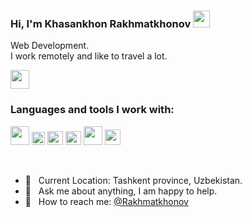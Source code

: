 ### Hi, I'm  Khasankhon Rakhmatkhonov <img src="https://media.giphy.com/media/hvRJCLFzcasrR4ia7z/giphy.gif" width="27px">
Web Development. <br/>
I work remotely and like to travel a lot.

<a href="https://t.me/Rahmatxonov_ID13785">
<img src="https://logodownload.org/wp-content/uploads/2017/11/telegram-logo-0-2.png" height="30px">
</a>

<br/>

### Languages and tools I work with:

<code><img src="https://upload.wikimedia.org/wikipedia/commons/thumb/6/61/HTML5_logo_and_wordmark.svg/512px-HTML5_logo_and_wordmark.svg.png" width="30px"></code>
<code><img src="https://upload.wikimedia.org/wikipedia/commons/thumb/d/d5/CSS3_logo_and_wordmark.svg/1200px-CSS3_logo_and_wordmark.svg.png" width="21px"></code>
<code><img src="https://upload.wikimedia.org/wikipedia/commons/thumb/9/96/Sass_Logo_Color.svg/1280px-Sass_Logo_Color.svg.png" width="25px" height="22px"></code>
<code><img src="https://upload.wikimedia.org/wikipedia/commons/thumb/b/b2/Bootstrap_logo.svg/1200px-Bootstrap_logo.svg.png" width="25px" height="22px"></code>
<code><img src="https://logodownload.org/wp-content/uploads/2022/12/figma-logo-0.png" width="30px" height="30px"></code>
<code><img src="https://upload.wikimedia.org/wikipedia/commons/thumb/3/3f/Git_icon.svg/2048px-Git_icon.svg.png" width="25px" height="25px"></code>

<br/>

- 📍 &nbsp; Current Location: Tashkent province, Uzbekistan.
- 📝 &nbsp; Ask me about anything, I am happy to help.
- 📨 &nbsp; How to reach me: [@Rakhmatkhonov](https://instagram.com/rahmatxonov1001/)
